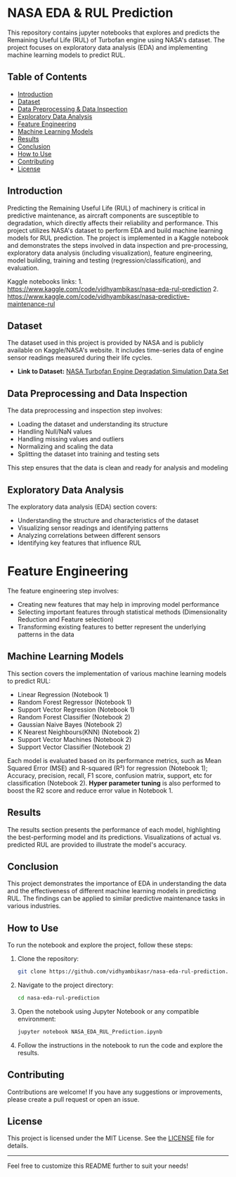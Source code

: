 # NASA EDA & RUL Prediction

This repository contains jupyter notebooks that explores and predicts the Remaining Useful Life (RUL) of Turbofan engine using NASA's dataset. The project focuses on exploratory data analysis (EDA) and implementing machine learning models to predict RUL.

## Table of Contents

- [Introduction](#introduction)
- [Dataset](#dataset)
- [Data Preprocessing & Data Inspection](#data-preprocessing-and-data-inspection)
- [Exploratory Data Analysis](#exploratory-data-analysis)
- [Feature Engineering](#feature-engineering)
- [Machine Learning Models](#machine-learning-models)
- [Results](#results)
- [Conclusion](#conclusion)
- [How to Use](#how-to-use)
- [Contributing](#contributing)
- [License](#license)

## Introduction

Predicting the Remaining Useful Life (RUL) of machinery is critical in predictive maintenance, as aircraft components are susceptible to degradation, which directly affects their reliability and performance. This project utilizes NASA's dataset to perform EDA and build machine learning models for RUL prediction. The project is implemented in a Kaggle notebook and demonstrates the steps involved in data inspection and pre-processing, exploratory data analysis (including visualization), feature engineering, model building, training and testing (regression/classification), and evaluation.

Kaggle notebooks links: 1. https://www.kaggle.com/code/vidhyambikasr/nasa-eda-rul-prediction
                        2. https://www.kaggle.com/code/vidhyambikasr/nasa-predictive-maintenance-rul
                        
## Dataset

The dataset used in this project is provided by NASA and is publicly available on Kaggle/NASA's website. It includes time-series data of engine sensor readings measured during their life cycles. 

- **Link to Dataset:** [NASA Turbofan Engine Degradation Simulation Data Set](https://www.kaggle.com/datasets/surajbhatt/nasa-cmaps)

## Data Preprocessing and Data Inspection

The data preprocessing and inspection step involves:

- Loading the dataset and understanding its structure
- Handling Null/NaN values
- Handling missing values and outliers
- Normalizing and scaling the data
- Splitting the dataset into training and testing sets
  
This step ensures that the data is clean and ready for analysis and modeling

## Exploratory Data Analysis

The exploratory data analysis (EDA) section covers:

- Understanding the structure and characteristics of the dataset
- Visualizing sensor readings and identifying patterns
- Analyzing correlations between different sensors
- Identifying key features that influence RUL

# Feature Engineering

The feature engineering step involves:

- Creating new features that may help in improving model performance
- Selecting important features through statistical methods (Dimensionality Reduction and Feature selection)
- Transforming existing features to better represent the underlying patterns in the data
  
## Machine Learning Models

This section covers the implementation of various machine learning models to predict RUL:

- Linear Regression (Notebook 1)
- Random Forest Regressor (Notebook 1)
- Support Vector Regression (Notebook 1)
- Random Forest Classifier (Notebook 2)
- Gaussian Naive Bayes (Notebook 2)
- K Nearest Neighbours(KNN) (Notebook 2)
- Support Vector Machines (Notebook 2)
- Support Vector Classifier (Notebook 2)

Each model is evaluated based on its performance metrics, such as Mean Squared Error (MSE) and R-squared (R²) for regression (Notebook 1); Accuracy, precision, recall, F1 score, confusion matrix, support, etc for classification (Notebook 2). **Hyper parameter tuning** is also performed to boost the R2 score and reduce error value in Notebook 1.

## Results

The results section presents the performance of each model, highlighting the best-performing model and its predictions. Visualizations of actual vs. predicted RUL are provided to illustrate the model's accuracy.

## Conclusion

This project demonstrates the importance of EDA in understanding the data and the effectiveness of different machine learning models in predicting RUL. The findings can be applied to similar predictive maintenance tasks in various industries.

## How to Use

To run the notebook and explore the project, follow these steps:

1. Clone the repository:
   ```bash
   git clone https://github.com/vidhyambikasr/nasa-eda-rul-prediction.git
   ```

2. Navigate to the project directory:
   ```bash
   cd nasa-eda-rul-prediction
   ```

3. Open the notebook using Jupyter Notebook or any compatible environment:
   ```bash
   jupyter notebook NASA_EDA_RUL_Prediction.ipynb
   ```

4. Follow the instructions in the notebook to run the code and explore the results.

## Contributing

Contributions are welcome! If you have any suggestions or improvements, please create a pull request or open an issue.

## License

This project is licensed under the MIT License. See the [LICENSE](LICENSE) file for details.

---

Feel free to customize this README further to suit your needs!

